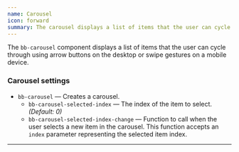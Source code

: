 ```yaml
---
name: Carousel
icon: forward
summary: The carousel displays a list of items that the user can cycle through using arrow buttons on the desktop or swipe gestures on a mobile device.
---
```


The `bb-carousel` component displays a list of items that the user can cycle through using arrow buttons on the desktop or swipe gestures on a mobile device.

### Carousel settings ###
- `bb-carousel` &mdash; Creates a carousel.
    - `bb-carousel-selected-index` &mdash; The index of the item to select. *(Default: 0)*
    - `bb-carousel-selected-index-change` &mdash; Function to call when the user selects a new item in the carousel. This function accepts an `index` parameter representing the selected item index.
---